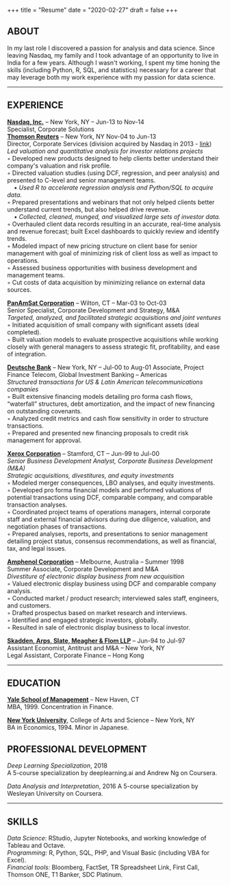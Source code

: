 +++
title = "Resume"
date = "2020-02-27"
draft = false
+++

## ABOUT

In my last role I discovered a passion for analysis and data science. Since leaving Nasdaq, my family and I took advantage of an opportunity to live in India for a few years. Although I wasn't working, I spent my time honing the skills (including Python, R, SQL, and statistics) necessary for a career that may leverage both my work experience with my passion for data science. 

------

## EXPERIENCE														
[**Nasdaq, Inc.**](http://www.nasdaq.com) – New York, NY – Jun-13 to Nov-14  
Specialist, Corporate Solutions  
[**Thomson Reuters**](https://www.thomsonreuters.com) – New York, NY	Nov-04 to Jun-13  
Director, Corporate Services (division acquired by Nasdaq in 2013 - [link](http://ir.nasdaq.com/news-releases/news-release-details/nasdaq-omx-completes-acquisition-thomson-reuters-investor))  
*Led valuation and quantitative analysis for investor relations projects*  
◦ Developed new products designed to help clients better understand their company's valuation and risk profile.  
◦ Directed valuation studies (using DCF, regression, and peer analysis) and presented to C-level and senior management teams.  
&nbsp;&nbsp;&nbsp;&nbsp;• *Used R to accelerate regression analysis and Python/SQL to acquire data.*  
◦ Prepared presentations and webinars that not only helped clients better understand current trends, but also helped drive revenue.  
&nbsp;&nbsp;&nbsp;&nbsp;• *Collected, cleaned, munged, and visualized large sets of investor data.*  
◦ Overhauled client data records resulting in an accurate, real-time analysis and revenue forecast; built Excel dashboards to quickly review and identify trends.  
◦ Modeled impact of new pricing structure on client base for senior management with goal of minimizing risk of client loss as well as impact to operations.  
◦ Assessed business opportunities with business development and management teams.  
◦ Cut costs of data acquisition by minimizing reliance on external data sources.  


[**PanAmSat Corporation**](http://www.intelsat.com/announcement/2006-intelsat-acquires-panamsat/) – Wilton, CT	– Mar-03 to Oct-03  
Senior Specialist, Corporate Development and Strategy, M&A  
*Targeted, analyzed, and facilitated strategic acquisitions and joint ventures*  
◦ Initiated acquisition of small company with significant assets (deal completed).  
◦ Built valuation models to evaluate prospective acquisitions while working closely with general managers to assess strategic fit, profitability, and ease of integration.  

[**Deutsche Bank**](https://www.db.com/) – New York, NY – Jul-00 to Aug-01
Associate, Project Finance Telecom, Global Investment Banking – Americas  
*Structured transactions for US & Latin American telecommunications companies*  
◦ Built extensive financing models detailing pro forma cash flows, “waterfall” structures, debt amortization, and the impact of new financing on outstanding covenants.  
◦ Analyzed credit metrics and cash flow sensitivity in order to structure transactions.  
◦ Prepared and presented new financing proposals to credit risk management for approval.  

[**Xerox Corporation**](https://www.xerox.com) – Stamford, CT – Jun-99 to Jul-00  
*Senior Business Development Analyst, Corporate Business Development (M&A)  	 
Strategic acquisitions, divestitures, and equity investments*  
◦ Modeled merger consequences, LBO analyses, and equity investments.  
◦ Developed pro forma financial models and performed valuations of potential transactions using DCF, comparable company, and comparable transaction analyses.  
◦ Coordinated project teams of operations managers, internal corporate staff and external financial advisors during due diligence, valuation, and negotiation phases of transactions.  
◦ Prepared analyses, reports, and presentations to senior management detailing project status, consensus recommendations, as well as financial, tax, and legal issues.  

[**Amphenol Corporation**](https://www.amphenol.com) – Melbourne, Australia	– Summer 1998  
Summer Associate, Corporate Development and M&A  
*Divestiture of electronic display business from new acquisition*  
◦ Valued electronic display business using DCF and comparable company analysis.  
◦ Conducted market / product research; interviewed sales staff, engineers, and customers.  
◦ Drafted prospectus based on market research and interviews.  
◦ Identified and engaged strategic investors, globally.  
◦ Resulted in sale of electronic display business to local investor.  

[**Skadden, Arps, Slate, Meagher & Flom LLP**](https://www.skadden.com) – Jun-94 to Jul-97  
Assistant Economist, Antitrust and M&A – New York, NY  
Legal Assistant, Corporate Finance – Hong Kong  

------

## EDUCATION														
[**Yale School of Management**](https://som.yale.edu) – New Haven, CT  
MBA, 1999. Concentration in Finance.  

[**New York University**](http://www.nyu.edu), College of Arts and Science – New York, NY  
BA in Economics, 1994. Minor in Japanese.  


## PROFESSIONAL DEVELOPMENT
*Deep Learning Specialization*, 2018  
A 5-course specialization by deeplearning.ai and Andrew Ng on Coursera.  

*Data Analysis and Interpretation*, 2016
A 5-course specialization by Wesleyan University on Coursera.  

------

## SKILLS
*Data Science:* RStudio, Jupyter Notebooks, and working knowledge of Tableau and Octave.  
*Programming:* R, Python, SQL, PHP, and Visual Basic (including VBA for Excel).  
*Financial tools:* Bloomberg, FactSet, TR Spreadsheet Link, First Call, Thomson ONE, T1 Banker, SDC Platinum.  